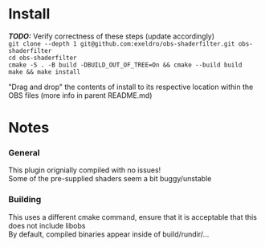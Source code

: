  # Install
_**TODO:**_ Verify correctness of these steps (update accordingly)  
`git clone --depth 1 git@github.com:exeldro/obs-shaderfilter.git obs-shaderfilter`  
`cd obs-shaderfilter`  
`cmake -S . -B build -DBUILD_OUT_OF_TREE=On && cmake --build build`  
`make && make install`  
  
"Drag and drop" the contents of install to its respective location within the OBS files (more info in parent README.md)  
  
# Notes
### General
This plugin orignially compiled with no issues!  
Some of the pre-supplied shaders seem a bit buggy/unstable

### Building
This uses a different cmake command, ensure that it is acceptable that this does not include libobs  
By default, compiled binaries appear inside of build/rundir/...  
  
